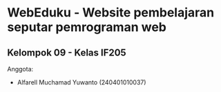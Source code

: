 # WebEduku - Website pembelajaran seputar pemrograman web

## Kelompok 09 - Kelas IF205

Anggota:

- Alfarell Muchamad Yuwanto (240401010037)
